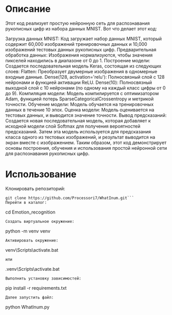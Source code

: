 # Описание
Этот код реализует простую нейронную сеть для распознавания рукописных цифр из набора данных MNIST. Вот что делает этот код:

Загрузка данных MNIST: Код загружает набор данных MNIST, который содержит 60,000 изображений тренировочных данных и 10,000 изображений тестовых данных рукописных цифр.
Предварительная обработка данных: Изображения нормализуются, чтобы значения пикселей находились в диапазоне от 0 до 1.
Построение модели: Создается последовательная модель Keras, состоящая из следующих слоев:
Flatten: Преобразует двумерные изображения в одномерные входные данные.
Dense(128, activation='relu'): Полносвязный слой с 128 нейронами и функцией активации ReLU.
Dense(10): Полносвязный выходной слой с 10 нейронами (по одному на каждый класс цифры от 0 до 9).
Компиляция модели: Модель компилируется с оптимизатором Adam, функцией потерь SparseCategoricalCrossentropy и метрикой точности.
Обучение модели: Модель обучается на тренировочных данных в течение 10 эпох.
Оценка модели: Модель оценивается на тестовых данных, и выводится значение точности.
Вывод предсказаний: Создается новая последовательная модель, которая добавляет к исходной модели слой Softmax для получения вероятностей предсказаний. Затем эта модель используется для предсказания класса одного из тестовых изображений, и результат выводится на экран вместе с изображением.
Таким образом, этот код демонстрирует основы построения, обучения и использования простой нейронной сети для распознавания рукописных цифр.
# Использование
Клонировать репозиторий:
```
git clone https://github.com/Processori7/WhatInum.git```
Перейти в каталог:
```
cd Emotion_recognition
```
Создать виртуальное окружение:
```
python -m venv venv
```
Активировать окружение:
```
venv\Scripts\activate.bat
```
или
```
.venv\Scripts\activate.bat
```
Выполнить установку зависимостей:
```
pip install -r requirements.txt
```
Далее запустить файл:
```
python WhatInum.py
```